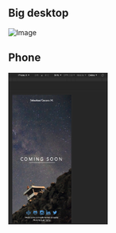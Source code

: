 ## Big desktop

![Image](/assets/img/Screen-1.png)

## Phone

<img src="/assets/img/Screen-2.png" alt="photo" width="200"/>
<!-- ![Image](/assets/img/Screen-2.png){ width: 200px; } -->

